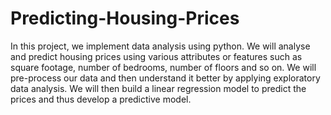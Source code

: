 # Predicting-Housing-Prices
 In this project, we implement data analysis using python. We will analyse and predict housing prices using various attributes or features such as square footage, number of bedrooms, number of floors and so on.
 We will pre-process our data and then understand it better by applying exploratory data analysis. We will then build a linear regression model to predict the prices and thus develop a predictive model.
